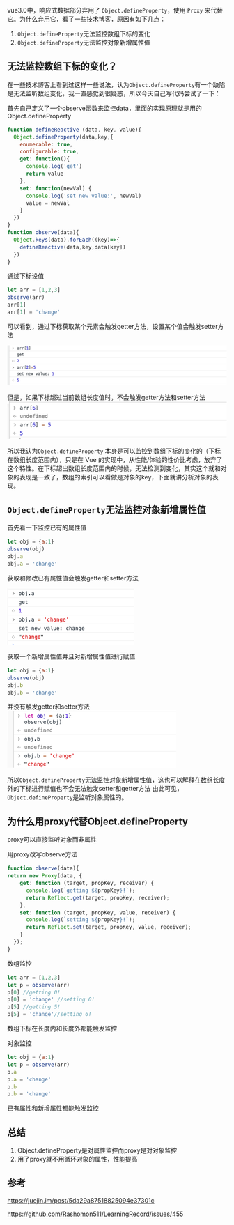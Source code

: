 vue3.0中，响应式数据部分弃用了 `Object.defineProperty`，使用 `Proxy` 来代替它。为什么弃用它，看了一些技术博客，原因有如下几点：

1. `Object.defineProperty`无法监控数组下标的变化
2. `Object.defineProperty`无法监控对象新增属性值

## 无法监控数组下标的变化？

在一些技术博客上看到过这样一些说法，认为`Object.defineProperty`有一个缺陷是无法监听数组变化，我一直感觉到很疑惑，所以今天自己写代码尝试了一下：

首先自己定义了一个observe函数来监控data，里面的实现原理就是用的Object.defineProperty

```javascript
function defineReactive (data, key, value){
  Object.defineProperty(data,key,{
    enumerable: true,
    configurable: true,
    get: function(){
      console.log('get')
      return value
    },
    set: function(newVal) {
      console.log('set new value:', newVal)
      value = newVal
    }
  })
}
function observe(data){
  Object.keys(data).forEach((key)=>{
    defineReactive(data,key,data[key])
  })
}
```

通过下标设值

```javascript
let arr = [1,2,3]
observe(arr)
arr[1]
arr[1] = 'change'
```

可以看到，通过下标获取某个元素会触发getter方法，设置某个值会触发setter方法

![image-20200506172804505](./img//image-20200506172804505.png)

但是，如果下标超过当前数组长度值时，不会触发getter方法和setter方法
![image-20200506173736329](./img/image-20200506173736329.png)

所以我认为`Object.defineProperty` 本身是可以监控到数组下标的变化的（下标在数组长度范围内），只是在 Vue 的实现中，从性能/体验的性价比考虑，放弃了这个特性。在下标超出数组长度范围内的时候，无法检测到变化，其实这个就和对象的表现是一致了，数组的索引可以看做是对象的key，下面就讲分析对象的表现。

## `Object.defineProperty`无法监控对象新增属性值

首先看一下监控已有的属性值
```javascript
let obj = {a:1}
observe(obj)
obj.a
obj.a = 'change'
```



获取和修改已有属性值会触发getter和setter方法

![WeChatd485f810e19b77b03394bc58e49da102](./img/WeChatd485f810e19b77b03394bc58e49da102.png)

获取一个新增属性值并且对新增属性值进行赋值
```javascript
let obj = {a:1}
observe(obj)
obj.b
obj.b = 'change'
```
并没有触发getter和setter方法
![WeChatd485f810e19b77b03394bc58e49da102](./img/WeChatfa4362f911e3128a0faf779d67644090.png)

所以`Object.defineProperty`无法监控对象新增属性值，这也可以解释在数组长度外的下标进行赋值也不会无法触发setter和getter方法
由此可见，`Object.defineProperty`是监听对象属性的。

## 为什么用proxy代替Object.defineProperty
proxy可以直接监听对象而非属性

用proxy改写observe方法

```javascript
function observe(data){
return new Proxy(data, {
    get: function (target, propKey, receiver) {
      console.log(`getting ${propKey}!`);
      return Reflect.get(target, propKey, receiver);
    },
    set: function (target, propKey, value, receiver) {
      console.log(`setting ${propKey}!`);
      return Reflect.set(target, propKey, value, receiver);
    }
  });
}
```

数组监控

```javascript
let arr = [1,2,3]
let p = observe(arr)
p[0] //getting 0!
p[0] = 'change' //setting 0!
p[5] //getting 5!
p[5] = 'change'//setting 6!
```

数组下标在长度内和长度外都能触发监控

对象监控

```javascript
let obj = {a:1}
let p = observe(arr)
p.a
p.a = 'change'
p.b
p.b = 'change'
```

已有属性和新增属性都能触发监控

## 总结

1. Object.defineProperty是对属性监控而proxy是对对象监控
2. 用了proxy就不用循环对象的属性，性能提高



## 参考

https://juejin.im/post/5da29a87518825094e37301c

https://github.com/Rashomon511/LearningRecord/issues/455